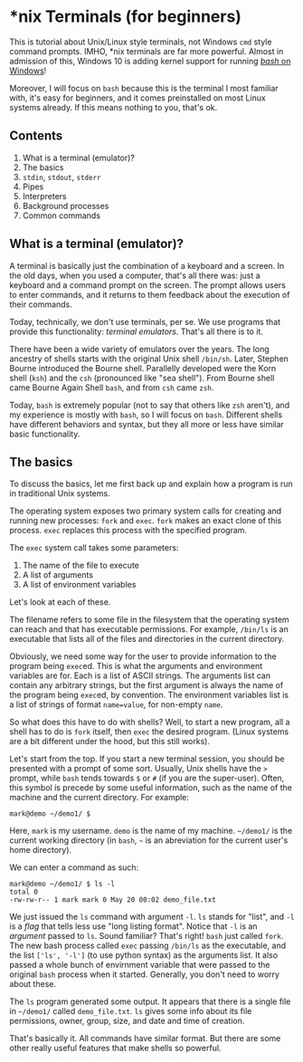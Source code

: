 # \*nix Terminals (for beginners)

This is tutorial about Unix/Linux style terminals, not Windows `cmd` style
command prompts. IMHO, \*nix terminals are far more powerful. Almost in
admission of this, Windows 10 is adding kernel support for running [*bash* on
Windows](https://msdn.microsoft.com/en-us/commandline/wsl/about)!

Moreover, I will focus on `bash` because this is the terminal I most familiar
with, it's easy for beginners, and it comes preinstalled on most Linux systems
already. If this means nothing to you, that's ok.

## Contents

1. What is a terminal (emulator)?
2. The basics
3. `stdin`, `stdout`, `stderr`
4. Pipes
5. Interpreters
6. Background processes
7. Common commands

## What is a terminal (emulator)?

A terminal is basically just the combination of a keyboard and a screen. In the
old days, when you used a computer, that's all there was: just a keyboard and a
command prompt on the screen. The prompt allows users to enter commands, and it
returns to them feedback about the execution of their commands.

Today, technically, we don't use terminals, per se. We use programs that provide
this functionality: *terminal emulators*. That's all there is to it.

There have been a wide variety of emulators over the years. The long ancestry of
shells starts with the original Unix shell `/bin/sh`. Later, Stephen Bourne
introduced the Bourne shell. Parallelly developed were the Korn shell (`ksh`)
and the `csh` (pronounced like "sea shell"). From Bourne shell came Bourne Again
Shell `bash`, and from `csh` came `zsh`.

Today, `bash` is extremely popular (not to say that others like `zsh` aren't),
and my experience is mostly with `bash`, so I will focus on `bash`. Different
shells have different behaviors and syntax, but they all more or less have
similar basic functionality.

## The basics

To discuss the basics, let me first back up and explain how a program is run in
traditional Unix systems.

The operating system exposes two primary system calls for creating and running
new processes: `fork` and `exec`. `fork` makes an exact clone of this process.
`exec` replaces this process with the specified program.  

The `exec` system call takes some parameters:

1. The name of the file to execute
2. A list of arguments
3. A list of environment variables

Let's look at each of these.

The filename refers to some file in the filesystem that the operating system can
reach and that has executable permissions. For example, `/bin/ls` is an
executable that lists all of the files and directories in the current directory.

Obviously, we need some way for the user to provide information to the program
being `exec`ed. This is what the arguments and environment variables are for.
Each is a list of ASCII strings. The arguments list can contain any arbitrary
strings, but the first argument is always the name of the program being
`exec`ed, by convention. The environment variables list is a list of strings of
format `name=value`, for non-empty `name`.

So what does this have to do with shells? Well, to start a new program, all a
shell has to do is `fork` itself, then `exec` the desired program. (Linux
systems are a bit different under the hood, but this still works).

Let's start from the top. If you start a new terminal session, you should be
presented with a prompt of some sort. Usually, Unix shells have the `>` prompt,
while `bash` tends towards `$` or `#` (if you are the super-user). Often, this
symbol is precede by some useful information, such as the name of the machine
and the current directory. For example:

```
mark@demo ~/demo1/ $ 
```

Here, `mark` is my username. `demo` is the name of my machine. `~/demo1/` is the
current working directory (in `bash`, `~` is an abreviation for the current
user's home directory).

We can enter a command as such:

```
mark@demo ~/demo1/ $ ls -l
total 0
-rw-rw-r-- 1 mark mark 0 May 20 00:02 demo_file.txt
```

We just issued the `ls` command with argument `-l`. `ls` stands for "list", and
`-l` is a *flag* that tells less use "long listing format". Notice that `-l` is
an *argument* passed to `ls`. Sound familiar? That's right! `bash` just called
`fork`. The new bash process called `exec` passing `/bin/ls` as the executable,
and the list `['ls', '-l']` (to use python syntax) as the arguments list. It
also passed a whole bunch of envirnment variable that were passed to the
original `bash` process when it started. Generally, you don't need to worry
about these.

The `ls` program generated some output. It appears that there is a single file
in `~/demo1/` called `demo_file.txt`. `ls` gives some info about its file
permissions, owner, group, size, and date and time of creation.

That's basically it. All commands have similar format. But there are some other
really useful features that make shells so powerful.

## 
